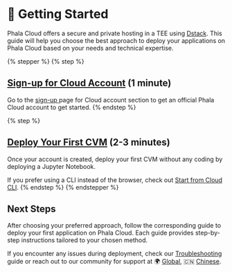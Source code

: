 # 🚀 Getting Started

Phala Cloud offers a secure and private hosting in a TEE using [Dstack](../../overview/phala-network/dstack.md). This guide will help you choose the best approach to deploy your applications on Phala Cloud based on your needs and technical expertise.

{% stepper %}
{% step %}
## [Sign-up for Cloud Account](sign-up-for-cloud-account.md) (1 minute)

Go to the [sign-up ](https://cloud.phala.network/register?invite=PHALAWIKI)page for Cloud account section to get an official Phala Cloud account to get started.
{% endstep %}

{% step %}
## [Deploy Your First CVM](start-from-cloud-ui.md) (2-3 minutes)

Once your account is created, deploy your first CVM without any coding by deploying a Jupyter Notebook.

If you prefer using a CLI instead of the browser, check out [Start from Cloud CLI](start-from-cloud-cli.md).
{% endstep %}
{% endstepper %}

## Next Steps

After choosing your preferred approach, follow the corresponding guide to deploy your first application on Phala Cloud. Each guide provides step-by-step instructions tailored to your chosen method.

If you encounter any issues during deployment, check our [Troubleshooting](../troubleshooting.md) guide or reach out to our community for support at 🌍 [Global](https://t.me/+nbhjx1ADG9EyYmI9), 🇨🇳 [Chinese](https://t.me/+4PcAE9qTZ1kzM2M9).
